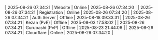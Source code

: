 | 2025-08-26 07:34:21 | Website | Online | 2025-08-26 07:34:20 |
| 2025-08-26 07:34:21 | Registration | Online | 2025-08-26 07:34:20 |
| 2025-08-26 07:34:21 | Auth Server | Offline | 2025-08-18 09:33:31 |
| 2025-08-26 07:34:21 | Kezan (PvE) | Offline | 2025-08-03 17:58:02 |
| 2025-08-26 07:34:21 | Gurubashi (PvP) | Offline | 2025-08-23 21:44:06 |
| 2025-08-26 07:34:21 | Cloudflare | Online | 2025-08-26 07:34:20 |
